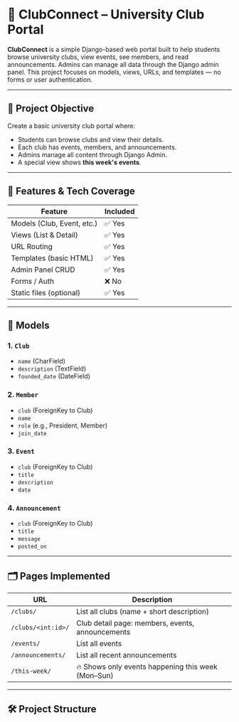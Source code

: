 # 🏫 ClubConnect – University Club Portal

**ClubConnect** is a simple Django-based web portal built to help students browse university clubs, view events, see members, and read announcements. Admins can manage all data through the Django admin panel. This project focuses on models, views, URLs, and templates — no forms or user authentication.

---

## 📌 Project Objective

Create a basic university club portal where:

- Students can browse clubs and view their details.
- Each club has events, members, and announcements.
- Admins manage all content through Django Admin.
- A special view shows **this week's events**.

---

## 🧱 Features & Tech Coverage

| Feature                         | Included |
|--------------------------------|----------|
| Models (Club, Event, etc.)     | ✅ Yes   |
| Views (List & Detail)          | ✅ Yes   |
| URL Routing                    | ✅ Yes   |
| Templates (basic HTML)         | ✅ Yes   |
| Admin Panel CRUD               | ✅ Yes   |
| Forms / Auth                   | ❌ No    |
| Static files (optional)        | ✅ Yes   |

---

## 🧩 Models

### 1. `Club`
- `name` (CharField)
- `description` (TextField)
- `founded_date` (DateField)

### 2. `Member`
- `club` (ForeignKey to Club)
- `name`
- `role` (e.g., President, Member)
- `join_date`

### 3. `Event`
- `club` (ForeignKey to Club)
- `title`
- `description`
- `date`

### 4. `Announcement`
- `club` (ForeignKey to Club)
- `title`
- `message`
- `posted_on`

---

## 🗂 Pages Implemented

| URL                       | Description                                        |
|---------------------------|----------------------------------------------------|
| `/clubs/`                 | List all clubs (name + short description)          |
| `/clubs/<int:id>/`        | Club detail page: members, events, announcements   |
| `/events/`                | List all events                                    |
| `/announcements/`         | List all recent announcements                      |
| `/this-week/`             | 🔥 Shows only events happening this week (Mon–Sun) |

---

## 🛠 Project Structure

